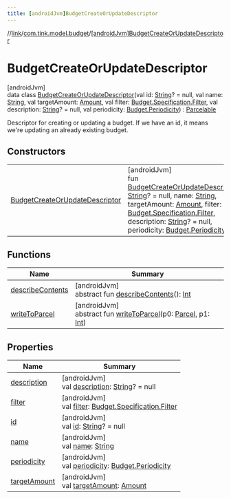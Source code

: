 ```yaml
---
title: [androidJvm]BudgetCreateOrUpdateDescriptor
---
```

//[link](../../../index.html)/[com.tink.model.budget](../index.html)/[[androidJvm]BudgetCreateOrUpdateDescriptor](index.html)



# BudgetCreateOrUpdateDescriptor



[androidJvm]\
data class [BudgetCreateOrUpdateDescriptor](index.html)(val id: [String](https://kotlinlang.org/api/latest/jvm/stdlib/kotlin/-string/index.html)? = null, val name: [String](https://kotlinlang.org/api/latest/jvm/stdlib/kotlin/-string/index.html), val targetAmount: [Amount](../../com.tink.model.misc/[android-jvm]-amount/index.html), val filter: [Budget.Specification.Filter](../[android-jvm]-budget/-specification/-filter/index.html), val description: [String](https://kotlinlang.org/api/latest/jvm/stdlib/kotlin/-string/index.html)? = null, val periodicity: [Budget.Periodicity](../[android-jvm]-budget/-periodicity/index.html)) : [Parcelable](https://developer.android.com/reference/kotlin/android/os/Parcelable.html)

Descriptor for creating or updating a budget. If we have an id, it means we're updating an already existing budget.



## Constructors


| | |
|---|---|
| [BudgetCreateOrUpdateDescriptor](-budget-create-or-update-descriptor.html) | [androidJvm]<br>fun [BudgetCreateOrUpdateDescriptor](-budget-create-or-update-descriptor.html)(id: [String](https://kotlinlang.org/api/latest/jvm/stdlib/kotlin/-string/index.html)? = null, name: [String](https://kotlinlang.org/api/latest/jvm/stdlib/kotlin/-string/index.html), targetAmount: [Amount](../../com.tink.model.misc/[android-jvm]-amount/index.html), filter: [Budget.Specification.Filter](../[android-jvm]-budget/-specification/-filter/index.html), description: [String](https://kotlinlang.org/api/latest/jvm/stdlib/kotlin/-string/index.html)? = null, periodicity: [Budget.Periodicity](../[android-jvm]-budget/-periodicity/index.html)) |


## Functions


| Name | Summary |
|---|---|
| [describeContents](../../com.tink.service.provider/[android-jvm]-provider-filter/index.html#-1578325224%2FFunctions%2F-812656150) | [androidJvm]<br>abstract fun [describeContents](../../com.tink.service.provider/[android-jvm]-provider-filter/index.html#-1578325224%2FFunctions%2F-812656150)(): [Int](https://kotlinlang.org/api/latest/jvm/stdlib/kotlin/-int/index.html) |
| [writeToParcel](../../com.tink.service.provider/[android-jvm]-provider-filter/index.html#-1754457655%2FFunctions%2F-812656150) | [androidJvm]<br>abstract fun [writeToParcel](../../com.tink.service.provider/[android-jvm]-provider-filter/index.html#-1754457655%2FFunctions%2F-812656150)(p0: [Parcel](https://developer.android.com/reference/kotlin/android/os/Parcel.html), p1: [Int](https://kotlinlang.org/api/latest/jvm/stdlib/kotlin/-int/index.html)) |


## Properties


| Name | Summary |
|---|---|
| [description](description.html) | [androidJvm]<br>val [description](description.html): [String](https://kotlinlang.org/api/latest/jvm/stdlib/kotlin/-string/index.html)? = null |
| [filter](filter.html) | [androidJvm]<br>val [filter](filter.html): [Budget.Specification.Filter](../[android-jvm]-budget/-specification/-filter/index.html) |
| [id](id.html) | [androidJvm]<br>val [id](id.html): [String](https://kotlinlang.org/api/latest/jvm/stdlib/kotlin/-string/index.html)? = null |
| [name](name.html) | [androidJvm]<br>val [name](name.html): [String](https://kotlinlang.org/api/latest/jvm/stdlib/kotlin/-string/index.html) |
| [periodicity](periodicity.html) | [androidJvm]<br>val [periodicity](periodicity.html): [Budget.Periodicity](../[android-jvm]-budget/-periodicity/index.html) |
| [targetAmount](target-amount.html) | [androidJvm]<br>val [targetAmount](target-amount.html): [Amount](../../com.tink.model.misc/[android-jvm]-amount/index.html) |

